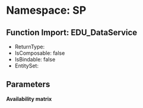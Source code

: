# Namespace: SP

## Function Import: EDU_DataService

- ReturnType: 
- IsComposable: false
- IsBindable: false
- EntitySet: 

## Parameters

**Availability matrix**

